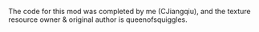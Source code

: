 The code for this mod was completed by me (CJiangqiu), and the texture resource owner & original author is queenofsquiggles.
